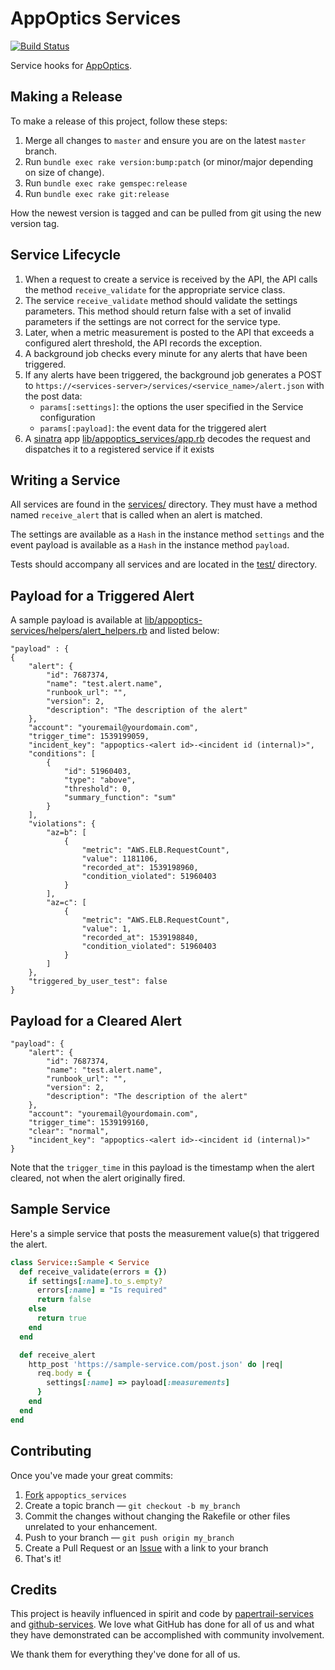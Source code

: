 AppOptics Services
================

[![Build Status](https://secure.travis-ci.org/appoptics/appoptics-services.png)](http://travis-ci.org/appoptics/appoptics-services)

Service hooks for [AppOptics](https://my.appoptics.com).

Making a Release
----------------

To make a release of this project, follow these steps:

1. Merge all changes to `master` and ensure you are on the latest
   `master` branch.
1. Run `bundle exec rake version:bump:patch` (or minor/major depending
   on size of change).
1. Run `bundle exec rake gemspec:release`
1. Run `bundle exec rake git:release`

How the newest version is tagged and can be pulled from git using the
new version tag.

Service Lifecycle
-----------------

1. When a request to create a service is received by the API, the
   API calls the method `receive_validate` for the appropriate
   service class.
1. The service `receive_validate` method should validate the settings
   parameters. This method should return false with a set of invalid
   parameters if the settings are not correct for the service type.
1. Later, when a metric measurement is posted to the API that exceeds a
   configured alert threshold, the API records the exception.
1. A background job checks every minute for any alerts that have been
   triggered.
1. If any alerts have been triggered, the background job generates a
   POST to
   `https://<services-server>/services/<service_name>/alert.json` with
   the post data:
   - `params[:settings]`: the options the user specified in the Service configuration
   - `params[:payload]`: the event data for the triggered alert
1. A [sinatra][] app [lib/appoptics_services/app.rb][] decodes the request
   and dispatches it to a registered service if it exists

Writing a Service
-----------------

All services are found in the [services/][] directory. They must have a method
named `receive_alert` that is called when an alert is matched.

The settings are available as a `Hash` in the instance method `settings` and
the event payload is available as a `Hash` in the instance method `payload`.

Tests should accompany all services and are located in the [test/][]
directory.

Payload for a Triggered Alert
-----------------------------

A sample payload is available at
[lib/appoptics-services/helpers/alert_helpers.rb](lib/appoptics-services/helpers/alert_helpers.rb) and listed below:

```
"payload" : {
{
    "alert": {
        "id": 7687374,
        "name": "test.alert.name",
        "runbook_url": "",
        "version": 2,
        "description": "The description of the alert"
    },
    "account": "youremail@yourdomain.com",
    "trigger_time": 1539199059,
    "incident_key": "appoptics-<alert id>-<incident id (internal)>",
    "conditions": [
        {
            "id": 51960403,
            "type": "above",
            "threshold": 0,
            "summary_function": "sum"
        }
    ],
    "violations": {
        "az=b": [
            {
                "metric": "AWS.ELB.RequestCount",
                "value": 1181106,
                "recorded_at": 1539198960,
                "condition_violated": 51960403
            }
        ],
        "az=c": [
            {
                "metric": "AWS.ELB.RequestCount",
                "value": 1,
                "recorded_at": 1539198840,
                "condition_violated": 51960403
            }
        ]
    },
    "triggered_by_user_test": false
}
```

Payload for a Cleared Alert
---------------------------

```
"payload": {
    "alert": {
        "id": 7687374,
        "name": "test.alert.name",
        "runbook_url": "",
        "version": 2,
        "description": "The description of the alert"
    },
    "account": "youremail@yourdomain.com",
    "trigger_time": 1539199160,
    "clear": "normal",
    "incident_key": "appoptics-<alert id>-<incident id (internal)>"
}
```

Note that the `trigger_time` in this payload is the timestamp when the alert cleared, not when the alert originally fired.

Sample Service
--------------

Here's a simple service that posts the measurement value(s) that
triggered the alert.

```ruby
class Service::Sample < Service
  def receive_validate(errors = {})
    if settings[:name].to_s.empty?
      errors[:name] = "Is required"
      return false
    else
      return true
    end
  end

  def receive_alert
    http_post 'https://sample-service.com/post.json' do |req|
      req.body = {
        settings[:name] => payload[:measurements]
      }
    end
  end
end
```

Contributing
------------

Once you've made your great commits:

1. [Fork][fk] `appoptics_services`
2. Create a topic branch — `git checkout -b my_branch`
3. Commit the changes without changing the Rakefile or other files unrelated to your enhancement.
4. Push to your branch — `git push origin my_branch`
5. Create a Pull Request or an [Issue][is] with a link to your branch
6. That's it!


Credits
-------

This project is heavily influenced in spirit and code by
[papertrail-services][] and [github-services][].
We love what GitHub has done for all of us and what they have demonstrated
can be accomplished with community involvement.

We thank them for everything they've done for all of us.

[lib/appoptics_services/app.rb]: https://github.com/appoptics/appoptics-services/blob/master/lib/appoptics_services/app.rb
[services/]: https://github.com/appoptics/appoptics-services/tree/master/services
[test/]: https://github.com/appoptics/appoptics-services/tree/master/test
[github-services]: https://github.com/github/github-services/
[papertrail-services]: https://github.com/papertrail/papertrail-services/
[sinatra]: http://www.sinatrarb.com/
[fk]: http://help.github.com/forking/
[is]: https://github.com/appoptics/appoptics_services/issues/
[AppOptics]: http://appoptics.com/
